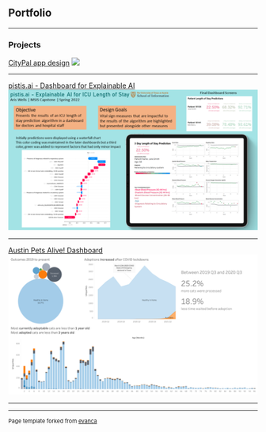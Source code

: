 ## Portfolio

---

### Projects 

[CityPal app design](/citypal_app)
<img src="images/dummy_thumbnail.jpg?raw=true"/>

---

[pistis.ai - Dashboard for Explainable AI](/pistis_ai)
<img src="images/pistisai icu poster.png?raw=true"/>

---

[Austin Pets Alive! Dashboard](/apadashboard)
<img src="images/apadashboard.png?raw=true"/>

---




---
<p style="font-size:11px">Page template forked from <a href="https://github.com/evanca/quick-portfolio">evanca</a></p>
<!-- Remove above link if you don't want to attibute -->

